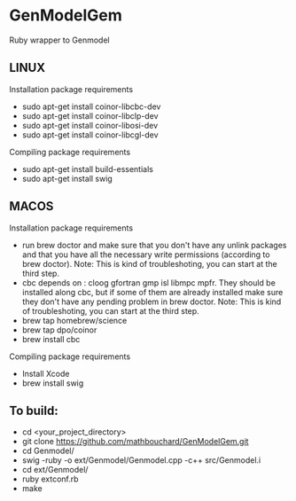 GenModelGem
================

Ruby wrapper to Genmodel

LINUX
-----

Installation package requirements

* sudo apt-get install coinor-libcbc-dev
* sudo apt-get install coinor-libclp-dev
* sudo apt-get install coinor-libosi-dev
* sudo apt-get install coinor-libcgl-dev

Compiling package requirements

* sudo apt-get install build-essentials
* sudo apt-get install swig


MACOS
-----

Installation package requirements

* run brew doctor and make sure that you don't have any unlink packages and that you have all the necessary write permissions (according to brew doctor). Note: This is kind of troubleshoting, you can start at the third step.
* cbc depends on : cloog gfortran gmp isl libmpc mpfr. They should be installed along cbc, but if some of them are already installed make sure they don't have any pending problem in brew doctor. Note: This is kind of troubleshoting, you can start at the third step.
* brew tap homebrew/science
* brew tap dpo/coinor
* brew install cbc

Compiling package requirements

* Install Xcode
* brew install swig

To build:
---------

* cd <your_project_directory>
* git clone https://github.com/mathbouchard/GenModelGem.git
* cd Genmodel/
* swig -ruby -o ext/Genmodel/Genmodel.cpp -c++ src/Genmodel.i
* cd ext/Genmodel/
* ruby extconf.rb
* make
